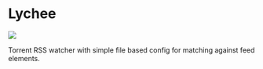 <p align="center">
  <h1>Lychee</h1>
  <img src="//i.imgur.com/YDF71WR.png">
</p>

Torrent RSS watcher with simple file based config for matching against feed
elements.
